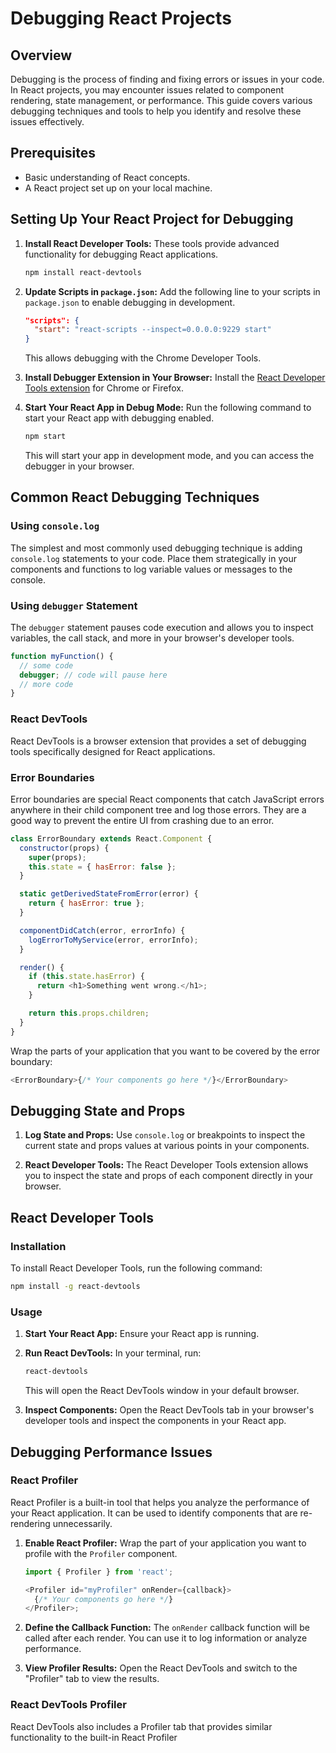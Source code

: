 # Debugging React Projects

## Overview

Debugging is the process of finding and fixing errors or issues in your code. In React projects, you may encounter issues related to component rendering, state management, or performance. This guide covers various debugging techniques and tools to help you identify and resolve these issues effectively.

## Prerequisites

- Basic understanding of React concepts.
- A React project set up on your local machine.

## Setting Up Your React Project for Debugging

1. **Install React Developer Tools:**
   These tools provide advanced functionality for debugging React applications.

   ```bash
   npm install react-devtools
   ```

2. **Update Scripts in `package.json`:**
   Add the following line to your scripts in `package.json` to enable debugging in development.

   ```json
   "scripts": {
     "start": "react-scripts --inspect=0.0.0.0:9229 start"
   }
   ```

   This allows debugging with the Chrome Developer Tools.

3. **Install Debugger Extension in Your Browser:**
   Install the [React Developer Tools extension](https://chrome.google.com/webstore/detail/react-developer-tools/fmkadmapgofadopljbjfkapdkoienihi) for Chrome or Firefox.

4. **Start Your React App in Debug Mode:**
   Run the following command to start your React app with debugging enabled.

   ```bash
   npm start
   ```

   This will start your app in development mode, and you can access the debugger in your browser.

## Common React Debugging Techniques

### Using `console.log`

The simplest and most commonly used debugging technique is adding `console.log` statements to your code. Place them strategically in your components and functions to log variable values or messages to the console.

### Using `debugger` Statement

The `debugger` statement pauses code execution and allows you to inspect variables, the call stack, and more in your browser's developer tools.

```javascript
function myFunction() {
  // some code
  debugger; // code will pause here
  // more code
}
```

### React DevTools

React DevTools is a browser extension that provides a set of debugging tools specifically designed for React applications.

### Error Boundaries

Error boundaries are special React components that catch JavaScript errors anywhere in their child component tree and log those errors. They are a good way to prevent the entire UI from crashing due to an error.

```javascript
class ErrorBoundary extends React.Component {
  constructor(props) {
    super(props);
    this.state = { hasError: false };
  }

  static getDerivedStateFromError(error) {
    return { hasError: true };
  }

  componentDidCatch(error, errorInfo) {
    logErrorToMyService(error, errorInfo);
  }

  render() {
    if (this.state.hasError) {
      return <h1>Something went wrong.</h1>;
    }

    return this.props.children;
  }
}
```

Wrap the parts of your application that you want to be covered by the error boundary:

```javascript
<ErrorBoundary>{/* Your components go here */}</ErrorBoundary>
```

## Debugging State and Props

1. **Log State and Props:**
   Use `console.log` or breakpoints to inspect the current state and props values at various points in your components.

2. **React Developer Tools:**
   The React Developer Tools extension allows you to inspect the state and props of each component directly in your browser.

## React Developer Tools

### Installation

To install React Developer Tools, run the following command:

```bash
npm install -g react-devtools
```

### Usage

1. **Start Your React App:**
   Ensure your React app is running.

2. **Run React DevTools:**
   In your terminal, run:

   ```bash
   react-devtools
   ```

   This will open the React DevTools window in your default browser.

3. **Inspect Components:**
   Open the React DevTools tab in your browser's developer tools and inspect the components in your React app.

## Debugging Performance Issues

### React Profiler

React Profiler is a built-in tool that helps you analyze the performance of your React application. It can be used to identify components that are re-rendering unnecessarily.

1. **Enable React Profiler:**
   Wrap the part of your application you want to profile with the `Profiler` component.

   ```javascript
   import { Profiler } from 'react';

   <Profiler id="myProfiler" onRender={callback}>
     {/* Your components go here */}
   </Profiler>;
   ```

2. **Define the Callback Function:**
   The `onRender` callback function will be called after each render. You can use it to log information or analyze performance.

3. **View Profiler Results:**
   Open the React DevTools and switch to the "Profiler" tab to view the results.

### React DevTools Profiler

React DevTools also includes a Profiler tab that provides similar functionality to the built-in React Profiler
